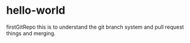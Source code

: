 # hello-world
firstGitRepo
this is to understand the git branch system and pull request things and merging.
